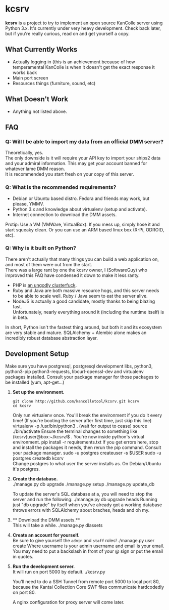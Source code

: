 kcsrv
=====
**kcsrv** is a project to try to implement an open source KanColle server using Python 3.x.
It's currently under very heavy development. Check back later, but if you're really curious, read on and get yourself a copy.

What Currently Works
--------------------
- Actually logging in (this is an achievement because of how temperamental KanColle is when it doesn't get the exact response it works back
- Main port screen
- Resources things (furniture, sound, etc)

What Doesn't Work
--------------------
- Anything not listed above.

FAQ
---

### Q: Will I be able to import my data from an official DMM server?
Theoretically, yes.   
The only downside is it will require your API key to import your ships2 data and your admiral information. This may get your account banned for whatever lame DMM reason.  
It is recommended you start fresh on your copy of this server. 

### Q: What is the recommended requirements?
- Debian or Ubuntu based distro. Fedora and friends may work, but please, YMMV.
- Python 3.x and knowledge about virtualenv (setup and activate).
- Internet connection to download the DMM assets.

Protip: Use a VM (VMWare, VirtualBox). If you mess up, simply hose it and start squeaky clean. Or you can use an ARM based linux box (R-Pi, ODROID, etc).

### Q: Why is it built on Python?
There aren't actually that many things you can build a web application on, and most of them were out from the start.  
There was a large rant by one the kcsrv owner, I (SoftwareGuy) who improved this FAQ have condensed it down to make it less ranty.

* PHP is [an ungodly clusterfuck](http://eev.ee/blog/2012/04/09/php-a-fractal-of-bad-design/).
* Ruby and Java are both massive resource hogs, and this server needs to be able to scale well. Ruby / Java seem to eat the server alive.
* NodeJS is actually a good candidate, mostly thanks to being blazing fast.  
  Unfortunately, nearly everything around it (including the runtime itself) is in beta.

In short, Python isn't the fastest thing around, but both it and its ecosystem are very stable and mature. SQLAlchemy + Alembic alone makes an incredibly robust database abstraction layer.


Development Setup
---
Make sure you have postgresql, postgresql development libs, python3, python3-pip python3-requests, libcurl-openssl-dev and virtualenv packages installed. Consult your package manager for those packages to be installed (yum, apt-get...)

1.  **Set up the environment.**  

        git clone http://github.com/kancolletool/kcsrv.git kcsrv
        cd kcsrv
    Only run virtualenv once. You'll break the environment if you do it every time! (If you're booting the server after first time, just skip this line)
        virtualenv -p /usr/bin/python3 .
        (wait for output to cease)
        source ./bin/activate
    Ensure the terminal changes to something like (kcsrv)user@box:~/kcsrv/$ . You're now inside python's virtual environment.
        pip install -r requirements.txt
    If you get errors here, stop and install the packages it needs, then rerun the pip command. Consult your package manager.
        sudo -u postgres createuser -s $USER
        sudo -u postgres createdb kcsrv  
    Change postgres to what user the server installs as. On Debian/Ubuntu it's postgres.

1.  **Create the database.**  
        ./manage.py db upgrade
        ./manage.py setup
        ./manage.py update_db

    To update the server's SQL database at a, you will need to stop the server and run the following:
        ./manage.py db upgrade heads
    Running just "db upgrade" by itself when you've already got a working database throws errors with SQLAlchemy about braches, heads and oh my.

1. ** Download the DMM assets.**  
    This will take a while. 
        ./manage.py dlassets

1.  **Create an account for yourself.**  
    Be sure to give yourself the `admin` and `staff` roles!
        ./manage.py user create <username> <email>
    Where username is your admin username and email is your email. You may need to put a backslash in front of your @ sign or put the email in quotes.    

1.  **Run the development server.**  
    It will run on port 5000 by default.
        ./kcsrv.py

    You'll need to do a SSH Tunnel from remote port 5000 to local port 80, because the Kantai Collection Core SWF files communicate hardcodedly on port 80.  
    
    A nginx configuration for proxy server will come later.

